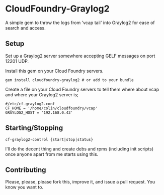 # CloudFoundry-Graylog2

A simple gem to throw the logs from 'vcap tail' into Graylog2 for ease of search and access.

## Setup

Set up a Graylog2 server somewhere accepting GELF messages on port 12201 UDP.

Install this gem on your Cloud Foundry servers.

    gem install cloudfoundry-graylog2 # or add to your bundle

Create a file on your Cloud Foundry servers to tell them where about vcap and where your Graylog2 server is;

    #/etc/cf-graylog2.conf
    CF_HOME = '/home/colin/cloudfoundry/vcap'
    GRAYLOG2_HOST = '192.168.0.43'

## Starting/Stopping

    cf-graylog2-control {start|stop|status}

I'll do the decent thing and create debs and rpms (including init scripts) once anyone apart from me starts using this.

## Contributing

Please, please, please fork this, improve it, and issue a pull request. You know you want to.